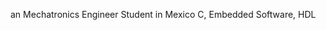 an Mechatronics Engineer Student in Mexico
C, Embedded Software, HDL

<!---
Fernando1San/Fernando1San is a ✨ special ✨ repository because its `README.md` (this file) appears on your GitHub profile.
You can click the Preview link to take a look at your changes.
--->
